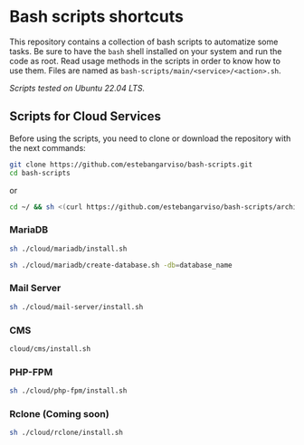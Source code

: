 # Bash scripts shortcuts

This repository contains a collection of bash scripts to automatize some tasks.
Be sure to have the `bash` shell installed on your system and run the code as root.
Read usage methods in the scripts in order to know how to use them.
Files are named as `bash-scripts/main/<service>/<action>.sh`.

_Scripts tested on Ubuntu 22.04 LTS._

## Scripts for Cloud Services

Before using the scripts, you need to clone or download the repository with the next commands:

```bash
git clone https://github.com/estebangarviso/bash-scripts.git
cd bash-scripts
```

or

```bash
cd ~/ && sh <(curl https://github.com/estebangarviso/bash-scripts/archive/main.zip || wget https://github.com/estebangarviso/bash-scripts/archive/main.zip) && apt install unzip && unzip main.zip && rm main.zip && cd bash-scripts-main
```

### MariaDB

```bash
sh ./cloud/mariadb/install.sh
```

```bash
sh ./cloud/mariadb/create-database.sh -db=database_name
```

### Mail Server

```bash
sh ./cloud/mail-server/install.sh
```

### CMS

```bash
cloud/cms/install.sh
```

### PHP-FPM

```bash
sh ./cloud/php-fpm/install.sh
```

### Rclone (Coming soon)

```bash
sh ./cloud/rclone/install.sh
```
